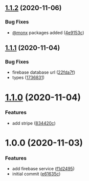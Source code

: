 ## [1.1.2](https://github.com/monx-dev/default-services/compare/v1.1.1...v1.1.2) (2020-11-06)


### Bug Fixes

* [@monx](https://github.com/monx) packages added ([4e9153c](https://github.com/monx-dev/default-services/commit/4e9153c8c309c385cb7983930c54acf2a7466ee3))

## [1.1.1](https://github.com/monx-dev/default-services/compare/v1.1.0...v1.1.1) (2020-11-04)


### Bug Fixes

* firebase database url ([22fda7f](https://github.com/monx-dev/default-services/commit/22fda7ff71fbd0935d4e4be3b6e165da37e18ed9))
* types ([1736831](https://github.com/monx-dev/default-services/commit/173683168b919112bad81810a1ebbb8bc4abe2e3))

# [1.1.0](https://github.com/monx-dev/default-services/compare/v1.0.0...v1.1.0) (2020-11-04)


### Features

* add stripe ([834420c](https://github.com/monx-dev/default-services/commit/834420c872bdb098cda119cb32f5e4ab691dd10f))

# 1.0.0 (2020-11-03)


### Features

* add firebase service ([f1d2495](https://github.com/monx-dev/default-services/commit/f1d2495cfb0f8c854b410c41f959ecf3e0e38173))
* initial commit ([e61635c](https://github.com/monx-dev/default-services/commit/e61635cabb8cfad77763be6db97a4539dfe9594e))
